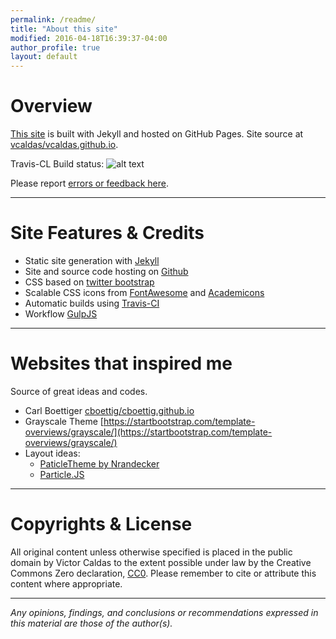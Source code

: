 ```yaml
---
permalink: /readme/
title: "About this site"
modified: 2016-04-18T16:39:37-04:00
author_profile: true
layout: default
---
```


Overview
========


[This site](http://victorcaldas.com) is built with Jekyll and hosted on GitHub Pages. Site source at
[vcaldas/vcaldas.github.io](http://github.com/vcaldas/vcaldas.github.io).

Travis-CL Build status: ![alt text](https://travis-ci.org/vcaldas/vcaldas.github.io.svg?branch=master)

Please report [errors or feedback here](https://github.com/vcaldas/vcaldas.github.io/issues).

-----------------------------------------------------------------------------------------------------------


Site Features & Credits
=======================

* Static site generation with [Jekyll](https://github.com/jekyll/jekyll)
* Site and source code hosting on [Github](https://github.com/)
* CSS based on [twitter bootstrap](http://getbootstrap.com)
* Scalable CSS icons from [FontAwesome](http://fortawesome.github.com/Font-Awesome) and [Academicons](https://github.com/jpswalsh/academicons)
* Automatic builds using [Travis-CI](https://travis-ci.org)
* Workflow [GulpJS](http://gulpjs.com/)



-----------------------------------------------------------------------------------------------------------


Websites that inspired me
=======================
Source of great ideas and codes.

* Carl Boettiger [cboettig/cboettig.github.io](http://github.com/cboettig/cboettig.github.io)
* Grayscale Theme [https://startbootstrap.com/template-overviews/grayscale/](https://startbootstrap.com/template-overviews/grayscale/)
* Layout ideas:
  - [PaticleTheme by Nrandecker](https://github.com/nrandecker/particle)
  - [Particle.JS](https://github.com/VincentGarreau/particles.js/)


-----------------------------------------------------------------------------------------------------------
Copyrights & License
====================

All original content unless otherwise specified is placed
in the public domain by Victor Caldas to the extent
possible under law by the Creative Commons Zero declaration,
[CC0](http://creativecommons.org/publicdomain/zero/1.0/).  Please remember
to cite or attribute this content where appropriate.

---------------------------------------------------------------------------------------------------------------

*Any opinions, findings, and conclusions or recommendations expressed
in this material are those of the author(s).*
